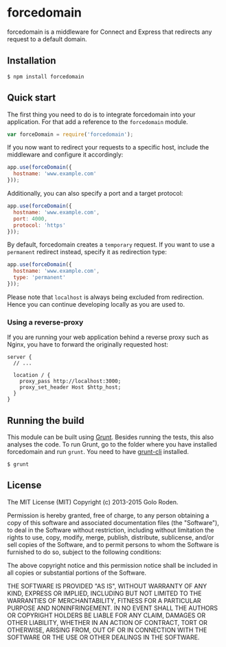 # forcedomain

forcedomain is a middleware for Connect and Express that redirects any request to a default domain.

## Installation

    $ npm install forcedomain

## Quick start

The first thing you need to do is to integrate forcedomain into your application. For that add a reference to the `forcedomain` module.

```javascript
var forceDomain = require('forcedomain');
```

If you now want to redirect your requests to a specific host, include the middleware and configure it accordingly:

```javascript
app.use(forceDomain({
  hostname: 'www.example.com'
}));
```

Additionally, you can also specify a port and a target protocol:

```javascript
app.use(forceDomain({
  hostname: 'www.example.com',
  port: 4000,
  protocol: 'https'
}));
```

By default, forcedomain creates a `temporary` request. If you want to use a `permanent` redirect instead, specify it as redirection type:

```javascript
app.use(forceDomain({
  hostname: 'www.example.com',
  type: 'permanent'
}));
```

Please note that `localhost` is always being excluded from redirection. Hence you can continue developing locally as you are used to.

### Using a reverse-proxy

If you are running your web application behind a reverse proxy such as Nginx, you have to forward the originally requested host:

    server {
      // ...

      location / {
        proxy_pass http://localhost:3000;
        proxy_set_header Host $http_host;
      }
    }

## Running the build

This module can be built using [Grunt](http://gruntjs.com/). Besides running the tests, this also analyses the code. To run Grunt, go to the folder where you have installed forcedomain and run `grunt`. You need to have [grunt-cli](https://github.com/gruntjs/grunt-cli) installed.

    $ grunt

## License

The MIT License (MIT)
Copyright (c) 2013-2015 Golo Roden.

Permission is hereby granted, free of charge, to any person obtaining a copy of this software and associated documentation files (the "Software"), to deal in the Software without restriction, including without limitation the rights to use, copy, modify, merge, publish, distribute, sublicense, and/or sell copies of the Software, and to permit persons to whom the Software is furnished to do so, subject to the following conditions:

The above copyright notice and this permission notice shall be included in all copies or substantial portions of the Software.

THE SOFTWARE IS PROVIDED "AS IS", WITHOUT WARRANTY OF ANY KIND, EXPRESS OR IMPLIED, INCLUDING BUT NOT LIMITED TO THE WARRANTIES OF MERCHANTABILITY, FITNESS FOR A PARTICULAR PURPOSE AND NONINFRINGEMENT. IN NO EVENT SHALL THE AUTHORS OR COPYRIGHT HOLDERS BE LIABLE FOR ANY CLAIM, DAMAGES OR OTHER LIABILITY, WHETHER IN AN ACTION OF CONTRACT, TORT OR OTHERWISE, ARISING FROM, OUT OF OR IN CONNECTION WITH THE SOFTWARE OR THE USE OR OTHER DEALINGS IN THE SOFTWARE.
